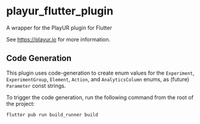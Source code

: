 # playur_flutter_plugin

A wrapper for the PlayUR plugin for Flutter

See https://playur.io for more information.

## Code Generation

This plugin uses code-generation to create enum values for the `Experiment`, `ExperimentGroup`, `Element`, `Action`, and `AnalyticsColumn` enums, as (future) `Parameter` const strings.

To trigger the code generation, run the following command from the root of the project:

```bash
flutter pub run build_runner build
```